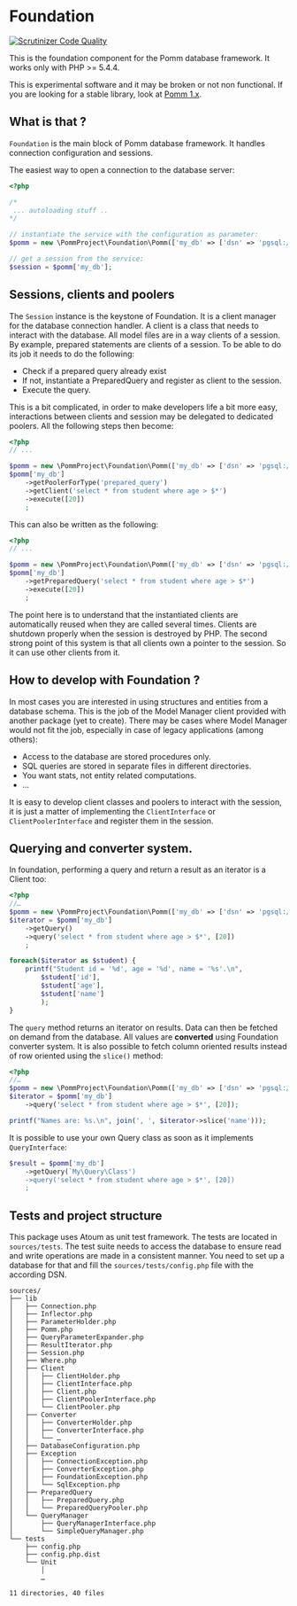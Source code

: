 # Foundation

[![Scrutinizer Code Quality](https://scrutinizer-ci.com/g/pomm-project/Foundation/badges/quality-score.png?b=master)](https://scrutinizer-ci.com/g/pomm-project/Foundation/?branch=master)

This is the foundation component for the Pomm database framework. It works only with PHP >= 5.4.4.

This is experimental software and it may be broken or not non functional. If you are looking for a stable library, look at [Pomm 1.x](http://www.pomm-project.org).

## What is that ?

`Foundation` is the main block of Pomm database framework. It handles connection configuration and sessions.

The easiest way to open a connection to the database server:

```php
<?php

/*
 ... autoloading stuff ..
*/

// instantiate the service with the configuration as parameter:
$pomm = new \PommProject\Foundation\Pomm(['my_db' => ['dsn' => 'pgsql://greg/greg']]);

// get a session from the service:
$session = $pomm['my_db'];
```

## Sessions, clients and poolers

The `Session` instance is the keystone of Foundation. It is a client manager for the database connection handler. A client is a class that needs to interact with the database. All model files are in a way clients of a session. By example, prepared statements are clients of a session. To be able to do its job it needs to do the following:

 * Check if a prepared query already exist
 * If not, instantiate a PreparedQuery and register as client to the session.
 * Execute the query.

This is a bit complicated, in order to make developers life a bit more easy, interactions between clients and session may be delegated to dedicated poolers. All the following steps then become:

```php
<?php
// ...

$pomm = new \PommProject\Foundation\Pomm(['my_db' => ['dsn' => 'pgsql://greg/greg']]);
$pomm['my_db']
    ->getPoolerForType('prepared_query')
    ->getClient('select * from student where age > $*')
    ->execute([20])
    ;
```

This can also be written as the following:

```php
<?php
// ...

$pomm = new \PommProject\Foundation\Pomm(['my_db' => ['dsn' => 'pgsql://greg/greg']]);
$pomm['my_db']
    ->getPreparedQuery('select * from student where age > $*')
    ->execute([20])
    ;
```

The point here is to understand that the instantiated clients are automatically reused when they are called several times. Clients are shutdown properly when the session is destroyed by PHP. The second strong point of this system is that all clients own a pointer to the session. So it can use other clients from it.

## How to develop with Foundation ?

In most cases you are interested in using structures and entities from a database schema. This is the job of the Model Manager client provided with another package (yet to create). There may be cases where Model Manager would not fit the job, especially in case of legacy applications (among others):

 * Access to the database are stored procedures only.
 * SQL queries are stored in separate files in different directories.
 * You want stats, not entity related computations.
 * …

It is easy to develop client classes and poolers to interact with the session, it is just a matter of implementing the `ClientInterface` or `ClientPoolerInterface` and register them in the session.

## Querying and converter system.

In foundation, performing a query and return a result as an iterator is a Client too:

```php
<?php
//…
$pomm = new \PommProject\Foundation\Pomm(['my_db' => ['dsn' => 'pgsql://greg/greg']]);
$iterator = $pomm['my_db']
    ->getQuery()
    ->query('select * from student where age > $*', [20])
    ;

foreach($iterator as $student) {
    printf("Student id = '%d', age = '%d', name = '%s'.\n",
        $student['id'],
        $student['age'],
        $student['name']
        );
}
```

The `query` method returns an iterator on results. Data can then be fetched on demand from the database. All values are **converted** using Foundation converter system. It is also possible to fetch column oriented results instead of row oriented using the `slice()` method:

```php
<?php
//…
$pomm = new \PommProject\Foundation\Pomm(['my_db' => ['dsn' => 'pgsql://greg/greg']]);
$iterator = $pomm['my_db']
    ->query('select * from student where age > $*', [20]);

printf("Names are: %s.\n", join(', ', $iterator->slice('name')));
```

It is possible to use your own Query class as soon as it implements `QueryInterface`:

```php
$result = $pomm['my_db']
    ->getQuery(`My\Query\Class')
    ->query('select * from student where age > $*', [20])
    ;
```

## Tests and project structure

This package uses Atoum as unit test framework. The tests are located in `sources/tests`. The test suite needs to access the database to ensure read and write operations are made in a consistent manner. You need to set up a database for that and fill the `sources/tests/config.php` file with the according DSN.

```
sources/
├── lib
│   ├── Connection.php
│   ├── Inflector.php
│   ├── ParameterHolder.php
│   ├── Pomm.php
│   ├── QueryParameterExpander.php
│   ├── ResultIterator.php
│   ├── Session.php
│   ├── Where.php
│   ├── Client
│   │   ├── ClientHolder.php
│   │   ├── ClientInterface.php
│   │   ├── Client.php
│   │   ├── ClientPoolerInterface.php
│   │   └── ClientPooler.php
│   ├── Converter
│   │   ├── ConverterHolder.php
│   │   ├── ConverterInterface.php
│   │   └── …
│   ├── DatabaseConfiguration.php
│   ├── Exception
│   │   ├── ConnectionException.php
│   │   ├── ConverterException.php
│   │   ├── FoundationException.php
│   │   └── SqlException.php
│   ├── PreparedQuery
│   │   ├── PreparedQuery.php
│   │   └── PreparedQueryPooler.php
│   └── QueryManager
│       ├── QueryManagerInterface.php
│       └── SimpleQueryManager.php
└── tests
    ├── config.php
    ├── config.php.dist
    └── Unit
        │
        …

11 directories, 40 files
```
